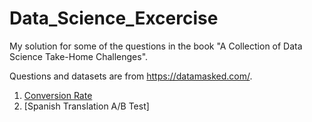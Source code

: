 # Data_Science_Excercise


My solution for some of the questions in the book "A Collection of Data Science Take-Home Challenges".

Questions and datasets are from https://datamasked.com/.

1. [Conversion Rate](https://github.com/jingjingz1114/Data_Science_Excercise/blob/master/conversion_rate.ipynb)
2. [Spanish Translation A/B Test]

